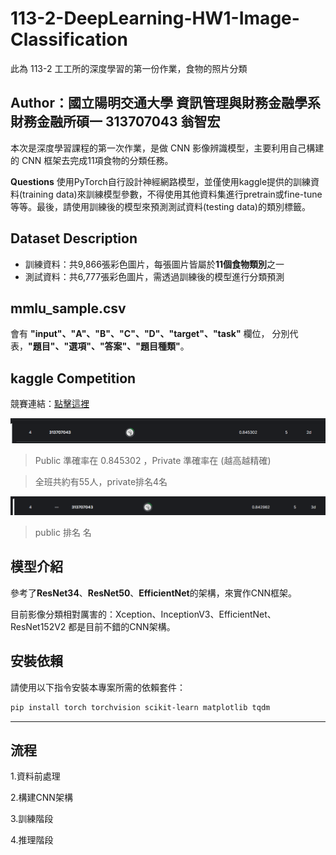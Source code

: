 # 113-2-DeepLearning-HW1-Image-Classification
此為 113-2 工工所的深度學習的第一份作業，食物的照片分類

## Author：國立陽明交通大學 資訊管理與財務金融學系財務金融所碩一 313707043 翁智宏

本次是深度學習課程的第一次作業，是做 CNN 影像辨識模型，主要利用自己構建的 CNN 框架去完成11項食物的分類任務。

**Questions**
使用PyTorch自行設計神經網路模型，並僅使用kaggle提供的訓練資料(training data)來訓練模型參數，不得使用其他資料集進行pretrain或fine-tune等等。最後，請使用訓練後的模型來預測測試資料(testing data)的類別標籤。

## Dataset Description
- 訓練資料：共9,866張彩色圖片，每張圖片皆屬於**11個食物類別**之一
- 測試資料：共6,777張彩色圖片，需透過訓練後的模型進行分類預測 

**mmlu_sample.csv**
---
會有 **"input"、"A"、"B"、"C"、"D"、"target"、"task"** 欄位，
分別代表，**"題目"、"選項"、"答案"、"題目種類"**。

**kaggle Competition**
---
競賽連結：[點擊這裡]([https://www.kaggle.com/competitions/hw-1-prompt-engineering/overview](https://www.kaggle.com/competitions/spring-2025-semester-deep-learning-hw-1/overview)) 

![最終成績](最終成績.png)

> Public 準確率在 0.845302 ，Private 準確率在  (越高越精確)

> 全班共約有55人，private排名4名

 ![最終排名](最終成績_public.png)
> public 排名 名

## 模型介紹
參考了**ResNet34**、**ResNet50**、**EfficientNet**的架構，來實作CNN框架。

目前影像分類相對厲害的：Xception、InceptionV3、EfficientNet、ResNet152V2 都是目前不錯的CNN架構。

## 安裝依賴
請使用以下指令安裝本專案所需的依賴套件：
```bash
pip install torch torchvision scikit-learn matplotlib tqdm
```
---

## 流程
1.資料前處理

2.構建CNN架構

3.訓練階段

4.推理階段
